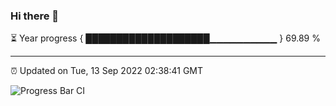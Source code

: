 ### Hi there 👋

⏳ Year progress { ████████████████████▁▁▁▁▁▁▁▁▁▁ } 69.89 %

---

⏰ Updated on Tue, 13 Sep 2022 02:38:41 GMT

![Progress Bar CI](https://github.com/ZhaoGui/ZhaoGui/workflows/Progress%20Bar%20CI/badge.svg)
